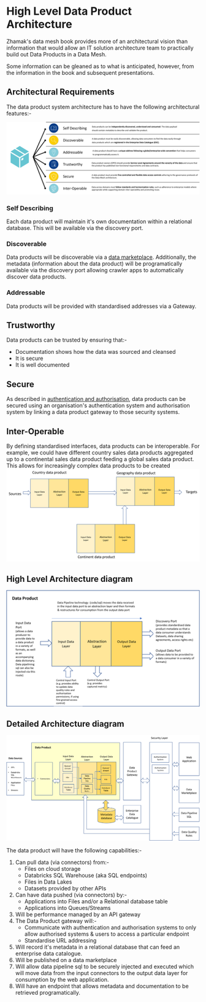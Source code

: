 # High Level Data Product Architecture

Zhamak's data mesh book provides more of an architectural vision than information that would allow an IT solution architecture team to practically build out Data Products in a Data Mesh.

Some information can be gleaned as to what is anticipated, however, from the information in the book and subsequent presentations.

## Architectural Requirements

The data product system architecture has to have the following architectural features:-

![data product architectural features](dp-architectural-features.png)

### Self Describing 
Each data product will maintain it's own documentation within a relational database. This will be available via the discovery port.

### Discoverable
Data products will be discoverable via a [data marketplace](data-marketplace.md). Additionally, the metadata (information about the data product) will be programatically available via the discovery port allowing crawler apps to automatically discover data products.

### Addressable
Data products will be provided with standardised addresses via a Gateway.

## Trustworthy
Data products can be trusted by ensuring that:-
* Documentation shows how the data was sourced and cleansed
* It is secure
* It is well documented

## Secure
As described in [authentication and authorisation](dp-authentication.md), data products can be secured using an organisation's authentication system and authorisation system by linking a data product gateway to those security systems.

## Inter-Operable
By defining standardised interfaces, data products can be interoperable. 
For example, we could have different country sales data products aggregated up to a continental sales data product  feeding a 
global sales data product. This allows for increasingly complex data products to be created
![image](dp-interoperability.png)

## High Level Architecture diagram
![image](dp-layer-architecture.png)

## Detailed Architecture diagram
![detailed data product architecture](detailed-dp-architecture.png)

The data product will have the following capabilities:-
1. Can pull data (via connectors) from:-
   * Files on cloud storage
   * Databricks SQL Warehouse (aka SQL endpoints)
   * Files in Data Lakes
   * Datasets provided by other APIs
2. Can have data pushed (via connectors) by:-
   * Applications into Files and/or a Relational database table
   * Applications into Queues/Streams
3. Will be performance managed by an API gateway
4. The Data Product gateway will:-
   * Communicate with authentication and authorisation systems to only allow authorised systems & users to access a particular endpoint
   * Standardise URL addressing
5. Will record it's metadata in a relational database that can feed an enterprise data catalogue.
6. Will be published on a data marketplace
7. Will allow data pipeline sql to be securely injected and executed which will move data from the input connectors to the output data layer for consumption by the web application.
8. Will have an endpoint that allows metadata and documentation to be retrieved programatically.


